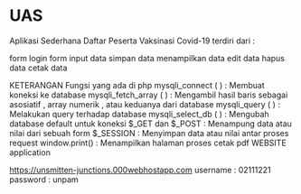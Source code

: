 # UAS 
Aplikasi Sederhana Daftar Peserta Vaksinasi Covid-19 terdiri dari :

form login
form input data
simpan data
menampilkan data
edit data
hapus data
cetak data

KETERANGAN Fungsi yang ada di php
mysqli_connect ( ) : Membuat koneksi ke database
mysqli_fetch_array ( ) : Mengambil hasil baris sebagai asosiatif , array numerik , atau keduanya dari database
mysqli_query ( ) : Melakukan query terhadap database
mysqli_select_db ( ) : Mengubah database default untuk koneksi
$_GET dan $_POST : Menampung data atau nilai dari sebuah form
$_SESSION : Menyimpan data atau nilai antar proses request
window.print() : Menampilkan halaman proses cetak pdf
WEBSITE application

https://unsmitten-junctions.000webhostapp.com username : 02111221 password : unpam
